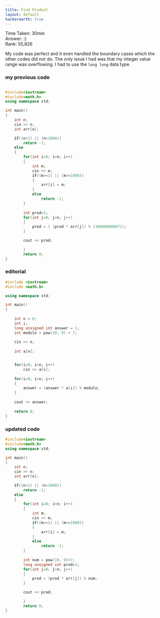 ```yaml
---
title: Find Product
layout: default
hackerearth: true
---
```


Time Taken: 30min   
Answer: :)   
Rank: 55,826  

My code was perfect and it even handled the boundary cases which the other codes did not do. The only issue I had was that my integer value range was overflowing. I had to use the `long long` data type.


### my previous code
``` c++

#include<iostream>
#include<math.h>
using namespace std;

int main()
{
	int n;
	cin >> n;
	int arr[n];

	if((n<1) || (n>1000))
		return -1;
	else
	{
		for(int i=0; i<n; i++)
		{	
			int m;
			cin >> m;
	 		if((m>=1) || (m<=1000))
			{
				arr[i] = m;
			}
			else
				return -1;
		}
		
		int prod=1;
		for(int j=0; j<n; j++)
		{
			prod = ( (prod * arr[j]) % (10000000007));
		}

		cout << prod;

		}
		return 0;
}
```

### editorial
``` c++
#include <iostream>
#include <math.h>

using namespace std;

int main()
{
    
    int n = 0;
    int i;
    long unsigned int answer = 1;
    int modulo = pow(10, 9) + 7;
    
    cin >> n;
    
    int a[n];


    for(i=0; i<n; i++)
        cin >> a[i];
    
    for(i=0; i<n; i++)
    {
        answer = (answer * a[i]) % modulo;
    }
    
    cout << answer;
    
    return 0;
}
```

### updated code
``` c++
#include<iostream>
#include<math.h>
using namespace std;

int main()
{
	int n;
	cin >> n;
	int arr[n];

	if((n<1) || (n>1000))
		return -1;
	else
	{
		for(int i=0; i<n; i++)
		{	
			int m;
			cin >> m;
	 		if((m>=1) || (m<=1000))
			{
				arr[i] = m;
			}
			else
				return -1;
		}
		
		int num = pow(10, 9)+7;
		long unsigned int prod=1;
		for(int j=0; j<n; j++)
		{
			prod = (prod * arr[j]) % num;
		}

		cout << prod;

		}
		return 0;
}
```
